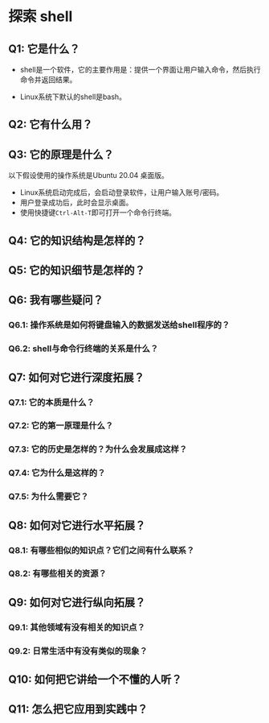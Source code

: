 # 探索 shell

## Q1: 它是什么？

- shell是一个软件，它的主要作用是：提供一个界面让用户输入命令，然后执行命令并返回结果。

- Linux系统下默认的shell是bash。

## Q2: 它有什么用？

## Q3: 它的原理是什么？

以下假设使用的操作系统是Ubuntu 20.04 桌面版。

- Linux系统启动完成后，会启动登录软件，让用户输入账号/密码。
- 用户登录成功后，此时会显示桌面。
- 使用快捷键`Ctrl-Alt-T`即可打开一个命令行终端。

## Q4: 它的知识结构是怎样的？

## Q5: 它的知识细节是怎样的？

## Q6: 我有哪些疑问？

### Q6.1: 操作系统是如何将键盘输入的数据发送给shell程序的？

### Q6.2: shell与命令行终端的关系是什么？

## Q7: 如何对它进行深度拓展？

### Q7.1: 它的本质是什么？

### Q7.2: 它的第一原理是什么？

### Q7.3: 它的历史是怎样的？为什么会发展成这样？

### Q7.4: 它为什么是这样的？

### Q7.5: 为什么需要它？

## Q8: 如何对它进行水平拓展？

### Q8.1: 有哪些相似的知识点？它们之间有什么联系？

### Q8.2: 有哪些相关的资源？

## Q9: 如何对它进行纵向拓展？

### Q9.1: 其他领域有没有相关的知识点？

### Q9.2: 日常生活中有没有类似的现象？

## Q10: 如何把它讲给一个不懂的人听？

## Q11: 怎么把它应用到实践中？
